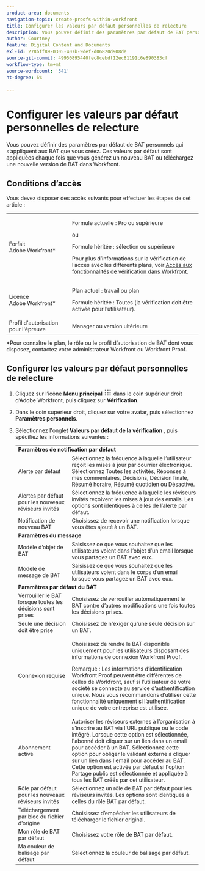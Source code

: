 ```yaml
---
product-area: documents
navigation-topic: create-proofs-within-workfront
title: Configurer les valeurs par défaut personnelles de relecture
description: Vous pouvez définir des paramètres par défaut de BAT personnels qui s’appliquent aux BAT que vous créez. Ces valeurs par défaut sont appliquées chaque fois que vous générez un nouveau BAT ou téléchargez une nouvelle version de BAT dans Workfront.
author: Courtney
feature: Digital Content and Documents
exl-id: 278bff89-0305-407b-9def-d06820d908de
source-git-commit: 49950895440fec8cebdf12ec81191c6e890383cf
workflow-type: tm+mt
source-wordcount: '541'
ht-degree: 6%

---
```


# Configurer les valeurs par défaut personnelles de relecture

Vous pouvez définir des paramètres par défaut de BAT personnels qui s’appliquent aux BAT que vous créez. Ces valeurs par défaut sont appliquées chaque fois que vous générez un nouveau BAT ou téléchargez une nouvelle version de BAT dans Workfront.

## Conditions d’accès

Vous devez disposer des accès suivants pour effectuer les étapes de cet article :

<table style="table-layout:auto"> 
 <col> 
 <col> 
 <tbody> 
  <tr> 
   <td role="rowheader">Forfait Adobe Workfront*</td> 
   <td> <p>Formule actuelle : Pro ou supérieure</p> <p>ou</p> <p>Formule héritée : sélection ou supérieure</p> <p>Pour plus d’informations sur la vérification de l’accès avec les différents plans, voir <a href="/help/quicksilver/administration-and-setup/manage-workfront/configure-proofing/access-to-proofing-functionality.md" class="MCXref xref">Accès aux fonctionnalités de vérification dans Workfront</a>.</p> </td> 
  </tr> 
  <tr> 
   <td role="rowheader">Licence Adobe Workfront*</td> 
   <td> <p>Plan actuel : travail ou plan</p> <p>Formule héritée : Toutes (la vérification doit être activée pour l’utilisateur).</p> </td> 
  </tr> 
  <tr> 
   <td role="rowheader">Profil d'autorisation pour l'épreuve </td> 
   <td>Manager ou version ultérieure</td> 
  </tr> 
 </tbody> 
</table>

&#42;Pour connaître le plan, le rôle ou le profil d’autorisation de BAT dont vous disposez, contactez votre administrateur Workfront ou Workfront Proof.

## Configurer les valeurs par défaut personnelles de relecture

1. Cliquez sur l’icône **Menu principal** ![](assets/main-menu-icon.png) dans le coin supérieur droit d’Adobe Workfront, puis cliquez sur **Vérification**.

1. Dans le coin supérieur droit, cliquez sur votre avatar, puis sélectionnez **Paramètres personnels**.
1. Sélectionnez l&#39;onglet **Valeurs par défaut de la vérification** , puis spécifiez les informations suivantes :

   <table style="table-layout:auto"> 
    <col> 
    <col> 
    <tbody> 
     <tr> 
      <td colspan="2"><strong> Paramètres de notification par défaut</strong> </td> 
     </tr> 
     <tr> 
      <td>Alerte par défaut</td> 
      <td>Sélectionnez la fréquence à laquelle l’utilisateur reçoit les mises à jour par courrier électronique. Sélectionnez Toutes les activités, Réponses à mes commentaires, Décisions, Décision finale, Résumé horaire, Résumé quotidien ou Désactivé.</td> 
     </tr> 
     <tr> 
      <td>Alertes par défaut pour les nouveaux réviseurs invités</td> 
      <td>Sélectionnez la fréquence à laquelle les réviseurs invités reçoivent les mises à jour des emails. Les options sont identiques à celles de l’alerte par défaut.</td> 
     </tr> 
     <tr> 
      <td>Notification de nouveau BAT</td> 
      <td>Choisissez de recevoir une notification lorsque vous êtes ajouté à un BAT.</td> 
     </tr> 
     <tr> 
      <td colspan="2"><strong>Paramètres du message</strong> </td> 
     </tr> 
     <tr> 
      <td>Modèle d’objet de BAT</td> 
      <td>Saisissez ce que vous souhaitez que les utilisateurs voient dans l’objet d’un email lorsque vous partagez un BAT avec eux.</td> 
     </tr> 
     <tr> 
      <td>Modèle de message de BAT</td> 
      <td>Saisissez ce que vous souhaitez que les utilisateurs voient dans le corps d’un email lorsque vous partagez un BAT avec eux.</td> 
     </tr> 
     <tr> 
      <td colspan="2"><strong>Paramètres par défaut du BAT</strong> </td> 
     </tr> 
     <tr> 
      <td>Verrouiller le BAT lorsque toutes les décisions sont prises</td> 
      <td>Choisissez de verrouiller automatiquement le BAT contre d’autres modifications une fois toutes les décisions prises.</td> 
     </tr> 
     <tr> 
      <td>Seule une décision doit être prise</td> 
      <td>Choisissez de n'exiger qu'une seule décision sur un BAT.</td> 
     </tr> 
     <tr> 
      <td>Connexion requise</td> 
      <td> <p>Choisissez de rendre le BAT disponible uniquement pour les utilisateurs disposant des informations de connexion Workfront Proof.</p> <p>Remarque : Les informations d’identification Workfront Proof peuvent être différentes de celles de Workfront, sauf si l’utilisateur de votre société se connecte au service d’authentification unique. Nous vous recommandons d’utiliser cette fonctionnalité uniquement si l’authentification unique de votre entreprise est utilisée.</p> </td> 
     </tr> 
     <tr> 
      <td>Abonnement activé</td> 
      <td>Autoriser les réviseurs externes à l’organisation à s’inscrire au BAT via l’URL publique ou le code intégré. Lorsque cette option est sélectionnée, l'abonné doit cliquer sur un lien dans un email pour accéder à un BAT. Sélectionnez cette option pour obliger le validant externe à cliquer sur un lien dans l'email pour accéder au BAT. Cette option est activée par défaut si l'option Partage public est sélectionnée et appliquée à tous les BAT créés par cet utilisateur. </td> 
     </tr> 
     <tr> 
      <td>Rôle par défaut pour les nouveaux réviseurs invités</td> 
      <td>Sélectionnez un rôle de BAT par défaut pour les réviseurs invités. Les options sont identiques à celles du rôle BAT par défaut.</td> 
     </tr> 
     <tr> 
      <td>Téléchargement par bloc du fichier d’origine</td> 
      <td>Choisissez d’empêcher les utilisateurs de télécharger le fichier original. </td> 
     </tr> 
     <tr> 
      <td>Mon rôle de BAT par défaut</td> 
      <td>Choisissez votre rôle de BAT par défaut. </td> 
     </tr> 
     <tr> 
      <td>Ma couleur de balisage par défaut</td> 
      <td>Sélectionnez la couleur de balisage par défaut. </td> 
     </tr> 
    </tbody> 
   </table>
